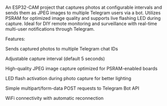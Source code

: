 An ESP32-CAM project that captures photos at configurable intervals and sends them as JPEG images to multiple Telegram users via a bot. Utilizes PSRAM for optimized image quality and supports live flashing LED during capture. Ideal for DIY remote monitoring and surveillance with real-time multi-user notifications through Telegram.

Features:

Sends captured photos to multiple Telegram chat IDs

Adjustable capture interval (default 5 seconds)

High-quality JPEG image capture optimized for PSRAM-enabled boards

LED flash activation during photo capture for better lighting

Simple multipart/form-data POST requests to Telegram Bot API

WiFi connectivity with automatic reconnection

